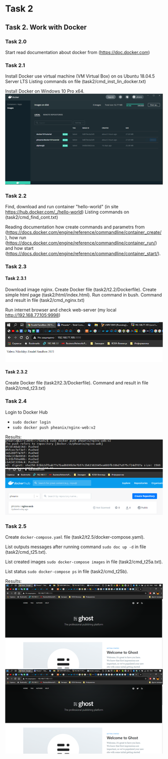 # Task 2

## Task 2. Work with Docker

### Task 2.0

Start read documentation about docker from (https://doc.docker.com)

### Task 2.1

Install Docker use virtual machine (VM Virtual Box) on os Ubuntu 18.04.5 Server LTS
Listing commands on file (task2/cmd_inst_lin_docker.txt)

Install Docker on Windows 10 Pro x64. 
![win_docker_001.png](https://github.com/Pheanixs/DevOps_Feb2021/blob/master/task2/images/win_docker_001.png)


### Task 2.2

Find, download and run container "hello-world" (in site https://hub.docker.com/_/hello-world)
Listing commands on (task2/cmd_find_cont.txt)

Reading documentation how create commands and parametrs from (https://docs.docker.com/engine/reference/commandline/container_create/),
how run (https://docs.docker.com/engine/reference/commandline/container_run/) and how start (https://docs.docker.com/engine/reference/commandline/container_start/).


### Task 2.3
#### Task 2.3.1

Download image nginx. Create Docker file (task2/t2.2/Dockerfile). Create simple html page (task2/html/index.html).
Run command in bush. Command and result in file (task2/cmd_nginx.txt)

Run internet browser and check web-server (my local http://192.168.77.105:9998)

![task22_000.png](https://github.com/Pheanixs/DevOps_Feb2021/blob/master/task2/images/task22_000.png)

#### Task 2.3.2

Create Docker file (task2/t2.3/Dockerfile).
Command and result in file (task2/cmd_t23.txt)


### Task 2.4

Login to Docker Hub
- `sudo docker login`
- `sudo docker push pheanix/nginx-web:v2`

Results:
![task23_000.png](https://github.com/Pheanixs/DevOps_Feb2021/blob/master/task2/images/task23_000.PNG)
![task23_001.png](https://github.com/Pheanixs/DevOps_Feb2021/blob/master/task2/images/task23_001.PNG)

### Task 2.5

Create `docker-compose.yaml` file (task2/t2.5/docker-compose.yaml).

List outputs messages after running command `sudo doc up -d` in file (task2/cmd_t25.txt).

List created images `sudo docker-compose images` in file (task2/cmd_t25a.txt).

List status `sudo docker-compose ps` in file (task2/cmd_t25b).

Results:
![task25_000.png](https://github.com/Pheanixs/DevOps_Feb2021/blob/master/task2/images/task25_000.PNG)
![task25_001.png](https://github.com/Pheanixs/DevOps_Feb2021/blob/master/task2/images/task25_000.PNG)


